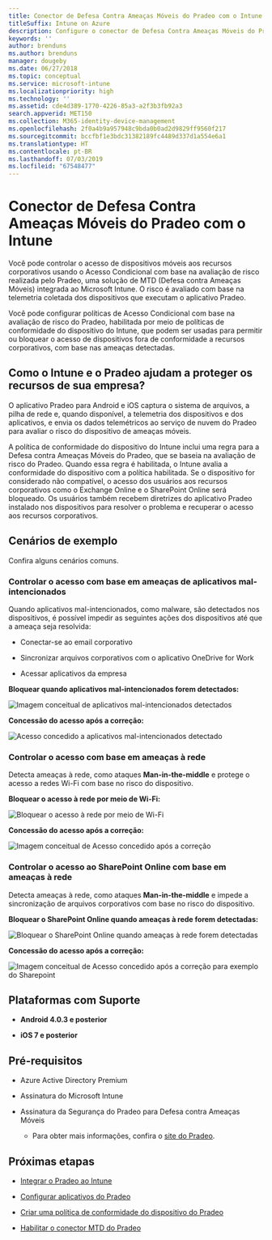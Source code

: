 ```yaml
---
title: Conector de Defesa Contra Ameaças Móveis do Pradeo com o Intune
titleSuffix: Intune on Azure
description: Configure o conector de Defesa Contra Ameaças Móveis do Pradeo com o Intune.
keywords: ''
author: brenduns
ms.author: brenduns
manager: dougeby
ms.date: 06/27/2018
ms.topic: conceptual
ms.service: microsoft-intune
ms.localizationpriority: high
ms.technology: ''
ms.assetid: cde4d389-1770-4226-85a3-a2f3b3fb92a3
search.appverid: MET150
ms.collection: M365-identity-device-management
ms.openlocfilehash: 2f0a4b9a957948c9bda0b0ad2d9829ff9560f217
ms.sourcegitcommit: bccfbf1e3bdc31382189fc4489d337d1a554e6a1
ms.translationtype: HT
ms.contentlocale: pt-BR
ms.lasthandoff: 07/03/2019
ms.locfileid: "67548477"
---
```

# <a name="pradeo-mobile-threat-defense-connector-with-intune"></a>Conector de Defesa Contra Ameaças Móveis do Pradeo com o Intune

Você pode controlar o acesso de dispositivos móveis aos recursos corporativos usando o Acesso Condicional com base na avaliação de risco realizada pelo Pradeo, uma solução de MTD (Defesa contra Ameaças Móveis) integrada ao Microsoft Intune. O risco é avaliado com base na telemetria coletada dos dispositivos que executam o aplicativo Pradeo.

Você pode configurar políticas de Acesso Condicional com base na avaliação de risco do Pradeo, habilitada por meio de políticas de conformidade do dispositivo do Intune, que podem ser usadas para permitir ou bloquear o acesso de dispositivos fora de conformidade a recursos corporativos, com base nas ameaças detectadas.

## <a name="how-do-intune-and-pradeo-help-protect-your-company-resources"></a>Como o Intune e o Pradeo ajudam a proteger os recursos de sua empresa?

O aplicativo Pradeo para Android e iOS captura o sistema de arquivos, a pilha de rede e, quando disponível, a telemetria dos dispositivos e dos aplicativos, e envia os dados telemétricos ao serviço de nuvem do Pradeo para avaliar o risco do dispositivo de ameaças móveis.

A política de conformidade do dispositivo do Intune inclui uma regra para a Defesa contra Ameaças Móveis do Pradeo, que se baseia na avaliação de risco do Pradeo. Quando essa regra é habilitada, o Intune avalia a conformidade do dispositivo com a política habilitada. Se o dispositivo for considerado não compatível, o acesso dos usuários aos recursos corporativos como o Exchange Online e o SharePoint Online será bloqueado. Os usuários também recebem diretrizes do aplicativo Pradeo instalado nos dispositivos para resolver o problema e recuperar o acesso aos recursos corporativos.

## <a name="sample-scenarios"></a>Cenários de exemplo

Confira alguns cenários comuns.

### <a name="control-access-based-on-threats-from-malicious-apps"></a>Controlar o acesso com base em ameaças de aplicativos mal-intencionados

Quando aplicativos mal-intencionados, como malware, são detectados nos dispositivos, é possível impedir as seguintes ações dos dispositivos até que a ameaça seja resolvida:

- Conectar-se ao email corporativo

- Sincronizar arquivos corporativos com o aplicativo OneDrive for Work

- Acessar aplicativos da empresa

**Bloquear quando aplicativos mal-intencionados forem detectados:**

![Imagem conceitual de aplicativos mal-intencionados detectados](./media/pradeo_maliciousapps_blocked.png)

**Concessão do acesso após a correção:**

![Acesso concedido a aplicativos mal-intencionados detectado](./media/pradeo_maliciousapps_unblocked.png)

### <a name="control-access-based-on-threat-to-network"></a>Controlar o acesso com base em ameaças à rede

Detecta ameaças à rede, como ataques **Man-in-the-middle** e protege o acesso a redes Wi-Fi com base no risco do dispositivo.

**Bloquear o acesso à rede por meio de Wi-Fi:**

![Bloquear o acesso à rede por meio de Wi-Fi](./media/pradeo_network_wifi_blocked.png)

**Concessão do acesso após a correção:**

![Imagem conceitual de Acesso concedido após a correção](./media/pradeo_network_wifi_unblocked.png)

### <a name="control-access-to-sharepoint-online-based-on-threat-to-network"></a>Controlar o acesso ao SharePoint Online com base em ameaças à rede

Detecta ameaças à rede, como ataques **Man-in-the-middle** e impede a sincronização de arquivos corporativos com base no risco do dispositivo.

**Bloquear o SharePoint Online quando ameaças à rede forem detectadas:**

![Bloquear o SharePoint Online quando ameaças à rede forem detectadas](./media/pradeo_network_spo_blocked.png)

**Concessão do acesso após a correção:**

![Imagem conceitual de Acesso concedido após a correção para exemplo do Sharepoint](./media/pradeo_network_spo_unblocked.png)

## <a name="supported-platforms"></a>Plataformas com Suporte

- **Android 4.0.3 e posterior**

- **iOS 7 e posterior**

## <a name="prerequisites"></a>Pré-requisitos

- Azure Active Directory Premium

- Assinatura do Microsoft Intune

- Assinatura da Segurança do Pradeo para Defesa contra Ameaças Móveis

    - Para obter mais informações, confira o [site do Pradeo](https://www.pradeo.com/en-US/mobile-threat-protection).

## <a name="next-steps"></a>Próximas etapas

- [Integrar o Pradeo ao Intune](pradeo-mtd-connector-integration.md)

- [Configurar aplicativos do Pradeo](mtd-apps-ios-app-configuration-policy-add-assign.md)

- [Criar uma política de conformidade do dispositivo do Pradeo](mtd-device-compliance-policy-create.md)

- [Habilitar o conector MTD do Pradeo](mtd-connector-enable.md)
